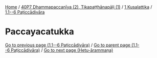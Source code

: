 
[Home](/) / [40P7 Dhammapaccanīya (2), Tikapaṭṭhānapāḷi (1)](../../../40P7.md) / [1 Kusalattika](../../1.md) / [1.1--6 Paṭiccādivāra](../1.1--6.md)

# Paccayacatukka


[Go to previous page (1.1--6 Paṭiccādivāra)](../1.1--6.md) / [Go to parent page (1.1--6 Paṭiccādivāra)](../1.1--6.md) / [Go to next page (Hetu-ārammaṇa)](Paccayacatukka/Hetu-arammana.md)


